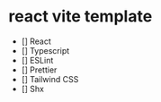 # react vite template

- [] React
- [] Typescript
- [] ESLint
- [] Prettier
- [] Tailwind CSS
- [] Shx
